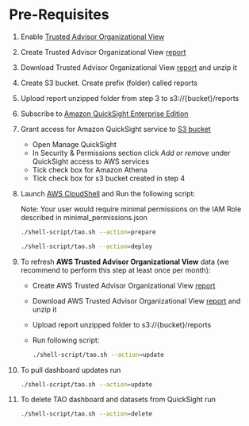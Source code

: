 # Pre-Requisites

1. Enable [Trusted Advisor Organizational View](https://docs.aws.amazon.com/awssupport/latest/user/organizational-view.html#enable-organizational-view)

2. Create Trusted Advisor Organizational View [report](https://docs.aws.amazon.com/awssupport/latest/user/organizational-view.html#create-organizational-view-reports)

3. Download Trusted Advisor Organizational View [report](https://docs.aws.amazon.com/awssupport/latest/user/organizational-view.html#download-organizational-view-reports) and unzip it

4. Create S3 bucket. Create prefix (folder) called reports

5. Upload report unzipped folder from step 3 to s3://{bucket}/reports

6. Subscribe to [Amazon QuickSight Enterprise Edition](https://docs.aws.amazon.com/quicksight/latest/user/signing-up.html)

7. Grant access for Amazon QuickSight service to [S3 bucket](https://docs.aws.amazon.com/quicksight/latest/user/accessing-data-sources.html)
    - Open Manage QuickSight
    - In Security & Permissions section click *Add or remove* under QuickSight access to AWS services
    - Tick check box for Amazon Athena
    - Tick check box for s3 bucket created in step 4
8. Launch [AWS CloudShell](https://console.aws.amazon.com/cloudshell/home) and Run the following script: 
    
    Note: Your user would require minimal permissions on the IAM Role described in  minimal_permissions.json
    ```bash
    ./shell-script/tao.sh --action=prepare
    ```
    ```bash
    ./shell-script/tao.sh --action=deploy
    ```
9. To refresh **AWS Trusted Advisor Organizational View** data (we recommend to perform this step at least once per month):
    - Create AWS Trusted Advisor Organizational View [report](https://docs.aws.amazon.com/awssupport/latest/user/organizational-view.html#create-organizational-view-reports)
    - Download AWS Trusted Advisor Organizational View [report](https://docs.aws.amazon.com/awssupport/latest/user/organizational-view.html#download-organizational-view-reports) and unzip it
    - Upload report unzipped folder to s3://{bucket}/reports
    - Run following script: 

        ```bash
        ./shell-script/tao.sh --action=update
        ```


10. To pull dashboard updates run

    ```bash
    ./shell-script/tao.sh --action=update
    ```

11. To delete TAO dashboard and datasets from QuickSight run

    ```bash
    ./shell-script/tao.sh --action=delete
    ```
